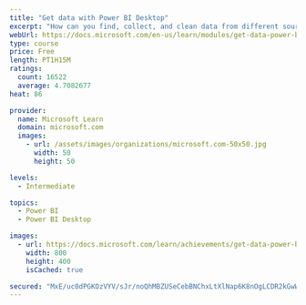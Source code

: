 ```yaml
---
title: "Get data with Power BI Desktop"
excerpt: "How can you find, collect, and clean data from different sources? Power BI is a tool for making sense of your data. You will learn tricks to make data-gathering easier."
webUrl: https://docs.microsoft.com/en-us/learn/modules/get-data-power-bi/
type: course
price: Free
length: PT1H15M
ratings:
  count: 16522
  average: 4.7082677
heat: 86

provider:
  name: Microsoft Learn
  domain: microsoft.com
  images:
    - url: /assets/images/organizations/microsoft.com-50x50.jpg
      width: 50
      height: 50

levels:
  - Intermediate

topics:
  - Power BI
  - Power BI Desktop

images:
  - url: https://docs.microsoft.com/learn/achievements/get-data-power-bi-desktop-social.png
    width: 800
    height: 400
    isCached: true

secured: "MxE/uc0dPGKOzVYV/sJr/noQhMBZUSeCebBNChxLtXlNap6K8nOgLCDR2kGwWFdRrx+aSQn42jWOV3gnN8lsNbzztHAi35+SvGXFnoVA+FrEXeCoxa7+EkStpRKHj2sxnBYi65uznu1BHWAbFyA2oFByPSAQK4HmCNhmBdyfksY0EqZlzjlS7/LHaHRtbu19hwgxxawP2m8iSNDg8+Z+SSfG1UJfp9gLR3Jn1kGHCshqz+LwuIcLseixYOXfYYlj4wBpoaHeLzbxa2jd08yGUwf5faboHj3m5owP/O2h/Um0vUprQ0hzOjHQNObj/i0SDeP+0iIjy7o4qKUtIs0BYQxGlBNf4rc+PH5GNPDBccaFZmS3Ri7L7J1Jtka0jOtl3k8AmFeyq2eURLavdL9poaZHtWq066/uxjyeOBiSbVg8Zz/hYvEvLeMGxJDpVqmz;ceyQqXmzXQ5hcNsEiQ8dLg=="
---
```


